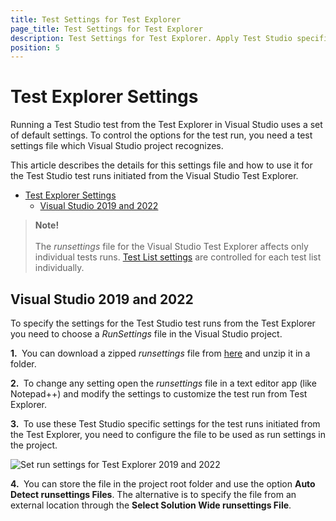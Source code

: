 ```yaml
---
title: Test Settings for Test Explorer
page_title: Test Settings for Test Explorer
description: Test Settings for Test Explorer. Apply Test Studio specific settings for the test runs from Visual Studio Test Explorer. 
position: 5
---
```

# Test Explorer Settings

Running a Test Studio test from the Test Explorer in Visual Studio uses a set of default settings. To control the options for the test run, you need a test settings file which Visual Studio project recognizes.

This article describes the details for this settings file and how to use it for the Test Studio test runs initiated from the Visual Studio Test Explorer.

- [Test Explorer Settings](#test-explorer-settings)
  - [Visual Studio 2019 and 2022](#visual-studio-2019-and-2022)


> __Note!__
><br>
><br>
> The _runsettings_ file for the Visual Studio Test Explorer affects only individual tests runs. <a href="/automated-tests/vs-plugin/test-lists-in-vs-2017-2019#test-list-settings-in-visual-studio" target="_blank">Test List settings</a> are controlled for each test list individually.

## Visual Studio 2019 and 2022

To specify the settings for the Test Studio test runs from the Test Explorer you need to choose a _RunSettings_ file in the Visual Studio project.

__1.&nbsp;__ You can download a zipped _runsettings_ file from <a href="/teststudio/demoslibrary/TestSettings1.zip" target="_blank">here</a> and unzip it in a folder.

__2.&nbsp;__ To change any setting open the _runsettings_ file in a text editor app (like Notepad++) and modify the settings to customize the test run from Test Explorer.

__3.&nbsp;__ To use these Test Studio specific settings for the test runs initiated from the Test Explorer, you need to configure the file to be used as run settings in the project.

![Set run settings for Test Explorer 2019 and 2022](/img/knowledge-base/visual-studio-kb/test-explorer-settings/run-settings-vs22.png)

__4.&nbsp;__ You can store the file in the project root folder and use the option __Auto Detect runsettings Files__. The alternative is to specify the file from an external location through the __Select Solution Wide runsettings File__.
